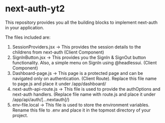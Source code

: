 # next-auth-yt2

This repository provides you all the building blocks to implement next-auth in your application.

The files included are:
1. SessionProviders.jsx -> This provides the session details to the childrens from next-auth (Client Component)
2. SignInButton.jsx -> This provides you the SignIn & SignOut button functionality. Also, a simple menu on SignIn using @headlessui. (Client Component)
3. Dashboard-page.js -> This page is a protected page and can be navigated only on authentication. (Client Route). Replace this file name to page.js and place it under /app/dashboard/
4. next-auth-api-route.js -> This file is used to provide the authOptions and next-auth handlers. (Replace file name with route.js and place it under /app/api/auth/[...nextauth]/)
5. env-file.local -> This file is used to store the environment variables. Rename this file to .env and place it in the topmost directory of your project.
